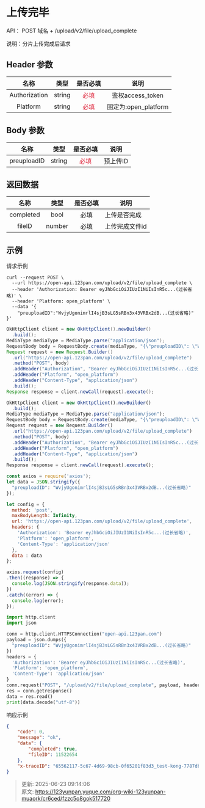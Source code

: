 # 上传完毕

API： POST   域名 + /upload/v2/file/upload_complete

说明：分片上传完成后请求

## Header 参数
| **名称** | **类型** | **是否必填** | **说明** |
| :---: | :---: | :---: | :---: |
| Authorization | string | <font style="color:#DF2A3F;">必填</font> | 鉴权access_token |
| Platform | string | <font style="color:#DF2A3F;">必填</font> | 固定为:open_platform |


## Body 参数
| **名称** | **类型** | **是否必填** | **说明** |
| :---: | :---: | :---: | :---: |
| preuploadID | string | <font style="color:#DF2A3F;">必填</font> | 预上传ID |


## 返回数据
| **名称** | **类型** | **是否必填** | **说明** |
| :---: | :---: | :---: | --- |
| completed | bool | 必填 | 上传是否完成 |
| fileID | number | 必填 | 上传完成文件id |


## 示例
请求示例

```shell
curl --request POST \
  --url https://open-api.123pan.com/upload/v2/file/upload_complete \
  --header 'Authorization: Bearer eyJhbGciOiJIUzI1NiIsInR5c...(过长省略)' \
  --header 'Platform: open_platform' \
  --data '{
    "preuploadID":"WvjyUgonimrlI4sjB3sLG5sRBn3x43VRBx2dB...(过长省略)"
}'
```

```java
OkHttpClient client = new OkHttpClient().newBuilder()
  .build();
MediaType mediaType = MediaType.parse("application/json");
RequestBody body = RequestBody.create(mediaType, "{\"preuploadID\": \"WvjyUgonimrlI4sjB3sLG5sRBn3x43VRBx2dB...(过长省略)\"}");
Request request = new Request.Builder()
  .url("https://open-api.123pan.com/upload/v2/file/upload_complete")
  .method("POST", body)
  .addHeader("Authorization", "Bearer eyJhbGciOiJIUzI1NiIsInR5c...(过长省略)")
  .addHeader("Platform", "open_platform")
  .addHeader("Content-Type", "application/json")
  .build();
Response response = client.newCall(request).execute();
```

```javascript
OkHttpClient client = new OkHttpClient().newBuilder()
  .build();
MediaType mediaType = MediaType.parse("application/json");
RequestBody body = RequestBody.create(mediaType, "{\"preuploadID\": \"WvjyUgonimrlI4sjB3sLG5sRBn3x43VRBx2dB...(过长省略)\"}");
Request request = new Request.Builder()
  .url("https://open-api.123pan.com/upload/v2/file/upload_complete")
  .method("POST", body)
  .addHeader("Authorization", "Bearer eyJhbGciOiJIUzI1NiIsInR5c...(过长省略)")
  .addHeader("Platform", "open_platform")
  .addHeader("Content-Type", "application/json")
  .build();
Response response = client.newCall(request).execute();
```

```javascript
const axios = require('axios');
let data = JSON.stringify({
  "preuploadID": "WvjyUgonimrlI4sjB3sLG5sRBn3x43VRBx2dB...(过长省略)"
});

let config = {
  method: 'post',
  maxBodyLength: Infinity,
  url: 'https://open-api.123pan.com/upload/v2/file/upload_complete',
  headers: { 
    'Authorization': 'Bearer eyJhbGciOiJIUzI1NiIsInR5c...(过长省略)', 
    'Platform': 'open_platform', 
    'Content-Type': 'application/json'
  },
  data : data
};

axios.request(config)
.then((response) => {
  console.log(JSON.stringify(response.data));
})
.catch((error) => {
  console.log(error);
});

```

```python
import http.client
import json

conn = http.client.HTTPSConnection("open-api.123pan.com")
payload = json.dumps({
  "preuploadID": "WvjyUgonimrlI4sjB3sLG5sRBn3x43VRBx2dB...(过长省略)"
})
headers = {
  'Authorization': 'Bearer eyJhbGciOiJIUzI1NiIsInR5c...(过长省略)',
  'Platform': 'open_platform',
  'Content-Type': 'application/json'
}
conn.request("POST", "/upload/v2/file/upload_complete", payload, headers)
res = conn.getresponse()
data = res.read()
print(data.decode("utf-8"))
```

响应示例

```json
{
	"code": 0,
	"message": "ok",
	"data": {
		"completed": true,
		"fileID": 11522654
	},
	"x-traceID": "65562117-5c67-4d69-98cb-0f65201f83d3_test-kong-7787db5b5-wggzb"
}
```



> 更新: 2025-06-23 09:14:06  
> 原文: <https://123yunpan.yuque.com/org-wiki-123yunpan-muaork/cr6ced/fzzc5o8gok517720>